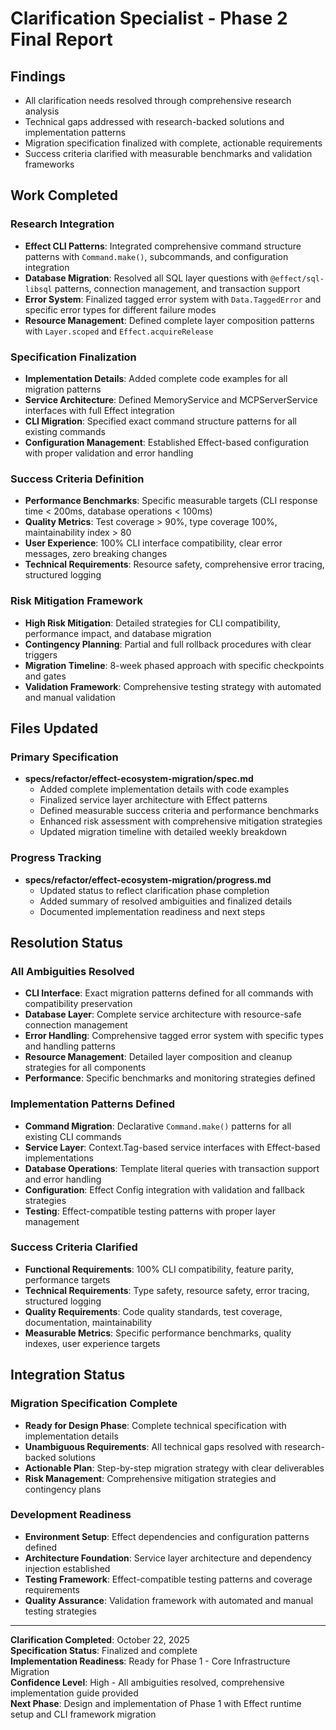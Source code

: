 # Clarification Specialist - Phase 2 Final Report

## Findings
- All clarification needs resolved through comprehensive research analysis
- Technical gaps addressed with research-backed solutions and implementation patterns
- Migration specification finalized with complete, actionable requirements
- Success criteria clarified with measurable benchmarks and validation frameworks

## Work Completed

### Research Integration
- **Effect CLI Patterns**: Integrated comprehensive command structure patterns with `Command.make()`, subcommands, and configuration integration
- **Database Migration**: Resolved all SQL layer questions with `@effect/sql-libsql` patterns, connection management, and transaction support
- **Error System**: Finalized tagged error system with `Data.TaggedError` and specific error types for different failure modes
- **Resource Management**: Defined complete layer composition patterns with `Layer.scoped` and `Effect.acquireRelease`

### Specification Finalization
- **Implementation Details**: Added complete code examples for all migration patterns
- **Service Architecture**: Defined MemoryService and MCPServerService interfaces with full Effect integration
- **CLI Migration**: Specified exact command structure patterns for all existing commands
- **Configuration Management**: Established Effect-based configuration with proper validation and error handling

### Success Criteria Definition
- **Performance Benchmarks**: Specific measurable targets (CLI response time < 200ms, database operations < 100ms)
- **Quality Metrics**: Test coverage > 90%, type coverage 100%, maintainability index > 80
- **User Experience**: 100% CLI interface compatibility, clear error messages, zero breaking changes
- **Technical Requirements**: Resource safety, comprehensive error tracing, structured logging

### Risk Mitigation Framework
- **High Risk Mitigation**: Detailed strategies for CLI compatibility, performance impact, and database migration
- **Contingency Planning**: Partial and full rollback procedures with clear triggers
- **Migration Timeline**: 8-week phased approach with specific checkpoints and gates
- **Validation Framework**: Comprehensive testing strategy with automated and manual validation

## Files Updated

### Primary Specification
- **specs/refactor/effect-ecosystem-migration/spec.md**
  - Added complete implementation details with code examples
  - Finalized service layer architecture with Effect patterns
  - Defined measurable success criteria and performance benchmarks
  - Enhanced risk assessment with comprehensive mitigation strategies
  - Updated migration timeline with detailed weekly breakdown

### Progress Tracking
- **specs/refactor/effect-ecosystem-migration/progress.md**
  - Updated status to reflect clarification phase completion
  - Added summary of resolved ambiguities and finalized details
  - Documented implementation readiness and next steps

## Resolution Status

### All Ambiguities Resolved
- **CLI Interface**: Exact migration patterns defined for all commands with compatibility preservation
- **Database Layer**: Complete service architecture with resource-safe connection management
- **Error Handling**: Comprehensive tagged error system with specific types and handling patterns
- **Resource Management**: Detailed layer composition and cleanup strategies for all components
- **Performance**: Specific benchmarks and monitoring strategies defined

### Implementation Patterns Defined
- **Command Migration**: Declarative `Command.make()` patterns for all existing CLI commands
- **Service Layer**: Context.Tag-based service interfaces with Effect-based implementations
- **Database Operations**: Template literal queries with transaction support and error handling
- **Configuration**: Effect Config integration with validation and fallback strategies
- **Testing**: Effect-compatible testing patterns with proper layer management

### Success Criteria Clarified
- **Functional Requirements**: 100% CLI compatibility, feature parity, performance targets
- **Technical Requirements**: Type safety, resource safety, error tracing, structured logging
- **Quality Requirements**: Code quality standards, test coverage, documentation, maintainability
- **Measurable Metrics**: Specific performance benchmarks, quality indexes, user experience targets

## Integration Status

### Migration Specification Complete
- **Ready for Design Phase**: Complete technical specification with implementation details
- **Unambiguous Requirements**: All technical gaps resolved with research-backed solutions
- **Actionable Plan**: Step-by-step migration strategy with clear deliverables
- **Risk Management**: Comprehensive mitigation strategies and contingency plans

### Development Readiness
- **Environment Setup**: Effect dependencies and configuration patterns defined
- **Architecture Foundation**: Service layer architecture and dependency injection established
- **Testing Framework**: Effect-compatible testing patterns and coverage requirements
- **Quality Assurance**: Validation framework with automated and manual testing strategies

---

**Clarification Completed**: October 22, 2025  
**Specification Status**: Finalized and complete  
**Implementation Readiness**: Ready for Phase 1 - Core Infrastructure Migration  
**Confidence Level**: High - All ambiguities resolved, comprehensive implementation guide provided  
**Next Phase**: Design and implementation of Phase 1 with Effect runtime setup and CLI framework migration